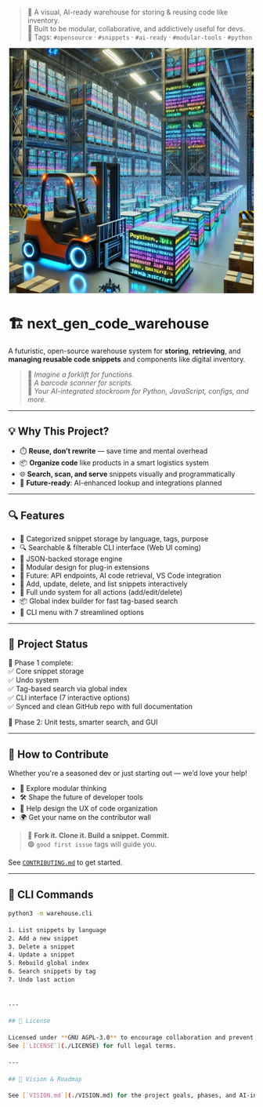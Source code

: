 > 🚀 A visual, AI-ready warehouse for storing & reusing code like inventory.  
> 🧠 Built to be modular, collaborative, and addictively useful for devs.  
> 🔖 Tags: `#opensource` · `#snippets` · `#ai-ready` · `#modular-tools` · `#python`

<p align="center">
  <img src="warehouse.png" alt="Project concept art" width="500"/>
</p>

# 🏗️ next_gen_code_warehouse

A futuristic, open-source warehouse system for **storing**, **retrieving**, and **managing reusable code snippets** and components like digital inventory.

> 🧠 _Imagine a forklift for functions._  
> 🧾 _A barcode scanner for scripts._  
> 🤖 _Your AI-integrated stockroom for Python, JavaScript, configs, and more._

---

## 💡 Why This Project?

- ⏱️ **Reuse, don’t rewrite** — save time and mental overhead
- 📦 **Organize code** like products in a smart logistics system
- 🌐 **Search, scan, and serve** snippets visually and programmatically
- 🧠 **Future-ready**: AI-enhanced lookup and integrations planned

---

## 🔍 Features

- 🧠 Categorized snippet storage by language, tags, purpose
- 🔍 Searchable & filterable CLI interface (Web UI coming)
- 📁 JSON-backed storage engine
- 🧩 Modular design for plug-in extensions
- 📡 Future: API endpoints, AI code retrieval, VS Code integration
- 📝 Add, update, delete, and list snippets interactively
- 🔁 Full undo system for all actions (add/edit/delete)
- 📦 Global index builder for fast tag-based search
- 📂 CLI menu with 7 streamlined options


---

## 🚦 Project Status

🚀 Phase 1 complete:  
✅ Core snippet storage  
✅ Undo system  
✅ Tag-based search via global index  
✅ CLI interface (7 interactive options)  
✅ Synced and clean GitHub repo with full documentation

🔭 Phase 2: Unit tests, smarter search, and GUI

---

## 🤝 How to Contribute

Whether you're a seasoned dev or just starting out — we’d love your help!

- 🧠 Explore modular thinking  
- 🛠️ Shape the future of developer tools  
- 🎨 Help design the UX of code organization  
- 🌍 Get your name on the contributor wall

> 📌 **Fork it. Clone it. Build a snippet. Commit.**  
> 🟢 `good first issue` tags will guide you.

See [`CONTRIBUTING.md`](./CONTRIBUTING.md) to get started.

---

## 🧰 CLI Commands

```bash
python3 -m warehouse.cli

1. List snippets by language  
2. Add a new snippet  
3. Delete a snippet  
4. Update a snippet  
5. Rebuild global index  
6. Search snippets by tag  
7. Undo last action  


---

## 📜 License

Licensed under **GNU AGPL-3.0** to encourage collaboration and prevent closed forks.  
See [`LICENSE`](./LICENSE) for full legal terms.

---

## 🧭 Vision & Roadmap

See [`VISION.md`](./VISION.md) for the project goals, phases, and AI-integration plans.
